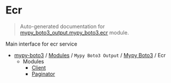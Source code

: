 # Ecr

> Auto-generated documentation for [mypy_boto3_output.mypy_boto3.ecr](https://github.com/vemel/mypy_boto3/blob/master/mypy_boto3_output/mypy_boto3/ecr/__init__.py) module.

Main interface for ecr service

- [mypy-boto3](../../../README.md#mypy_boto3) / [Modules](../../../MODULES.md#mypy-boto3-modules) / `Mypy Boto3 Output` / [Mypy Boto3](../index.md#mypy-boto3) / Ecr
    - Modules
        - [Client](client.md#client)
        - [Paginator](paginator.md#paginator)
